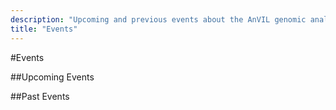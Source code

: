 ```yaml
---
description: "Upcoming and previous events about the AnVIL genomic analysis platform and its components."
title: "Events"
---
```

#Events

##Upcoming Events
<Events></Events>

##Past Events
<Events past></Events>
